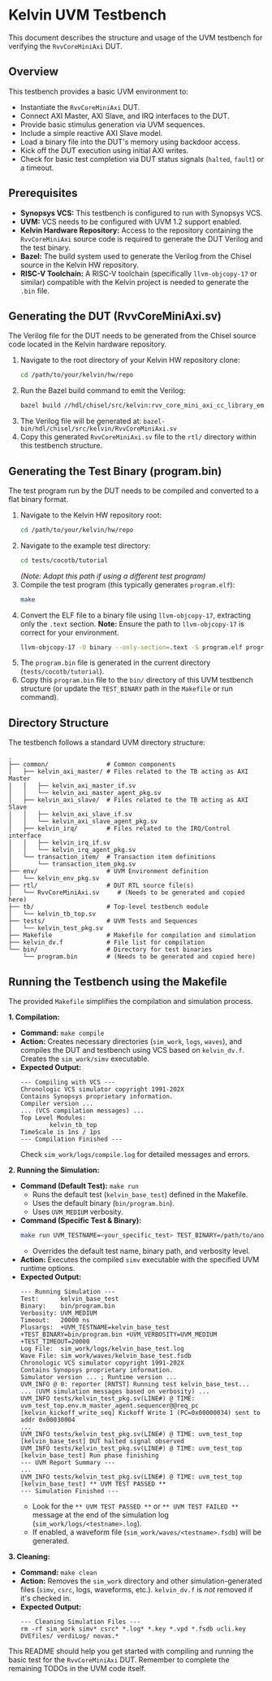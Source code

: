 # Kelvin UVM Testbench

This document describes the structure and usage of the UVM testbench for verifying the `RvvCoreMiniAxi` DUT.

## Overview

This testbench provides a basic UVM environment to:
* Instantiate the `RvvCoreMiniAxi` DUT.
* Connect AXI Master, AXI Slave, and IRQ interfaces to the DUT.
* Provide basic stimulus generation via UVM sequences.
* Include a simple reactive AXI Slave model.
* Load a binary file into the DUT's memory using backdoor access.
* Kick off the DUT execution using initial AXI writes.
* Check for basic test completion via DUT status signals (`halted`, `fault`) or a timeout.

## Prerequisites

* **Synopsys VCS:** This testbench is configured to run with Synopsys VCS.
* **UVM:** VCS needs to be configured with UVM 1.2 support enabled.
* **Kelvin Hardware Repository:** Access to the repository containing the `RvvCoreMiniAxi` source code is required to generate the DUT Verilog and the test binary.
* **Bazel:** The build system used to generate the Verilog from the Chisel source in the Kelvin HW repository.
* **RISC-V Toolchain:** A RISC-V toolchain (specifically `llvm-objcopy-17` or similar) compatible with the Kelvin project is needed to generate the `.bin` file.

## Generating the DUT (RvvCoreMiniAxi.sv)

The Verilog file for the DUT needs to be generated from the Chisel source code located in the Kelvin hardware repository.

1.  Navigate to the root directory of your Kelvin HW repository clone:
    ```bash
    cd /path/to/your/kelvin/hw/repo
    ```
2.  Run the Bazel build command to emit the Verilog:
    ```bash
    bazel build //hdl/chisel/src/kelvin:rvv_core_mini_axi_cc_library_emit_verilog
    ```
3.  The Verilog file will be generated at:
    `bazel-bin/hdl/chisel/src/kelvin/RvvCoreMiniAxi.sv`
4.  Copy this generated `RvvCoreMiniAxi.sv` file to the `rtl/` directory within this testbench structure.

## Generating the Test Binary (program.bin)

The test program run by the DUT needs to be compiled and converted to a flat binary format.

1.  Navigate to the Kelvin HW repository root:
    ```bash
    cd /path/to/your/kelvin/hw/repo
    ```
2.  Navigate to the example test directory:
    ```bash
    cd tests/cocotb/tutorial
    ```
    *(Note: Adapt this path if using a different test program)*
3.  Compile the test program (this typically generates `program.elf`):
    ```bash
    make
    ```
4.  Convert the ELF file to a binary file using `llvm-objcopy-17`, extracting only the `.text` section. **Note:** Ensure the path to `llvm-objcopy-17` is correct for your environment.
    ```bash
    llvm-objcopy-17 -O binary --only-section=.text -S program.elf program.bin
    ```
5.  The `program.bin` file is generated in the current directory (`tests/cocotb/tutorial`).
6.  Copy this `program.bin` file to the `bin/` directory of this UVM testbench structure (or update the `TEST_BINARY` path in the `Makefile` or run command).

## Directory Structure

The testbench follows a standard UVM directory structure:

```
.
├── common/                # Common components
│   ├── kelvin_axi_master/ # Files related to the TB acting as AXI Master
│   │   ├── kelvin_axi_master_if.sv
│   │   └── kelvin_axi_master_agent_pkg.sv
│   ├── kelvin_axi_slave/  # Files related to the TB acting as AXI Slave
│   │   ├── kelvin_axi_slave_if.sv
│   │   └── kelvin_axi_slave_agent_pkg.sv
│   ├── kelvin_irq/        # Files related to the IRQ/Control interface
│   │   ├── kelvin_irq_if.sv
│   │   └── kelvin_irq_agent_pkg.sv
│   └── transaction_item/  # Transaction item definitions
│       └── transaction_item_pkg.sv
├── env/                   # UVM Environment definition
│   └── kelvin_env_pkg.sv
├── rtl/                   # DUT RTL source file(s)
│   └── RvvCoreMiniAxi.sv     # (Needs to be generated and copied here)
├── tb/                    # Top-level testbench module
│   └── kelvin_tb_top.sv
├── tests/                 # UVM Tests and Sequences
│   └── kelvin_test_pkg.sv
├── Makefile               # Makefile for compilation and simulation
├── kelvin_dv.f            # File list for compilation
└── bin/                   # Directory for test binaries
    └── program.bin        # (Needs to be generated and copied here)
```

## Running the Testbench using the Makefile

The provided `Makefile` simplifies the compilation and simulation process.

**1. Compilation:**

* **Command:** `make compile`
* **Action:** Creates necessary directories (`sim_work`, `logs`, `waves`), and compiles the DUT and testbench using VCS based on `kelvin_dv.f`. Creates the `sim_work/simv` executable.
* **Expected Output:**
    ```
    --- Compiling with VCS ---
    Chronologic VCS simulator copyright 1991-202X
    Contains Synopsys proprietary information.
    Compiler version ...
    ... (VCS compilation messages) ...
    Top Level Modules:
            kelvin_tb_top
    TimeScale is 1ns / 1ps
    --- Compilation Finished ---
    ```
    Check `sim_work/logs/compile.log` for detailed messages and errors.

**2. Running the Simulation:**

* **Command (Default Test):** `make run`
    * Runs the default test (`kelvin_base_test`) defined in the Makefile.
    * Uses the default binary (`bin/program.bin`).
    * Uses `UVM_MEDIUM` verbosity.
* **Command (Specific Test & Binary):**
    ```bash
    make run UVM_TESTNAME=<your_specific_test> TEST_BINARY=/path/to/another.bin UVM_VERBOSITY=UVM_HIGH
    ```
    * Overrides the default test name, binary path, and verbosity level.
* **Action:** Executes the compiled `simv` executable with the specified UVM runtime options.
* **Expected Output:**
    ```
    --- Running Simulation ---
    Test:      kelvin_base_test
    Binary:    bin/program.bin
    Verbosity: UVM_MEDIUM
    Timeout:   20000 ns
    Plusargs:  +UVM_TESTNAME=kelvin_base_test +TEST_BINARY=bin/program.bin +UVM_VERBOSITY=UVM_MEDIUM +TEST_TIMEOUT=20000
    Log File:  sim_work/logs/kelvin_base_test.log
    Wave File: sim_work/waves/kelvin_base_test.fsdb
    Chronologic VCS simulator copyright 1991-202X
    Contains Synopsys proprietary information.
    Simulator version ... ; Runtime version ...
    UVM_INFO @ 0: reporter [RNTST] Running test kelvin_base_test...
    ... (UVM simulation messages based on verbosity) ...
    UVM_INFO tests/kelvin_test_pkg.sv(LINE#) @ TIME: uvm_test_top.env.m_master_agent.sequencer@@req_pc [kelvin_kickoff_write_seq] Kickoff Write 1 (PC=0x00000034) sent to addr 0x00030004
    ...
    UVM_INFO tests/kelvin_test_pkg.sv(LINE#) @ TIME: uvm_test_top [kelvin_base_test] DUT halted signal observed
    UVM_INFO tests/kelvin_test_pkg.sv(LINE#) @ TIME: uvm_test_top [kelvin_base_test] Run phase finishing
    --- UVM Report Summary ---
    ...
    UVM_INFO tests/kelvin_test_pkg.sv(LINE#) @ TIME: uvm_test_top [kelvin_base_test] ** UVM TEST PASSED **
    --- Simulation Finished ---
    ```
    * Look for the `** UVM TEST PASSED **` or `** UVM TEST FAILED **` message at the end of the simulation log (`sim_work/logs/<testname>.log`).
    * If enabled, a waveform file (`sim_work/waves/<testname>.fsdb`) will be generated.

**3. Cleaning:**

* **Command:** `make clean`
* **Action:** Removes the `sim_work` directory and other simulation-generated files (`simv`, `csrc`, logs, waveforms, etc.). `kelvin_dv.f` is *not* removed if it's checked in.
* **Expected Output:**
    ```
    --- Cleaning Simulation Files ---
    rm -rf sim_work simv* csrc* *.log* *.key *.vpd *.fsdb ucli.key DVEfiles/ verdiLog/ novas.*
    ```

This README should help you get started with compiling and running the basic test for the `RvvCoreMiniAxi` DUT. Remember to complete the remaining TODOs in the UVM code itself.


